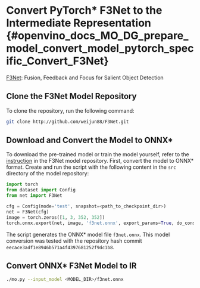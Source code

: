 # Convert PyTorch* F3Net to the Intermediate Representation {#openvino_docs_MO_DG_prepare_model_convert_model_pytorch_specific_Convert_F3Net}

[F3Net](https://github.com/weijun88/F3Net): Fusion, Feedback and Focus for Salient Object Detection

## Clone the F3Net Model Repository

To clone the repository, run the following command:
```bash
git clone http://github.com/weijun88/F3Net.git
```

## Download and Convert the Model to ONNX*

To download the pre-trained model or train the model yourself, refer to the 
[instruction](https://github.com/weijun88/F3Net/blob/master/README.md) in the F3Net model repository. First, convert the model to ONNX\* format. Create and run the script with the following content in the `src` directory of the model repository:
```python
import torch
from dataset import Config
from net import F3Net

cfg = Config(mode='test', snapshot=<path_to_checkpoint_dir>)
net = F3Net(cfg)
image = torch.zeros([1, 3, 352, 352])
torch.onnx.export(net, image, 'f3net.onnx', export_params=True, do_constant_folding=True, opset_version=11)
```
The script generates the ONNX\* model file `f3net.onnx`. This model conversion was tested with the repository hash commit `eecace3adf1e8946b571a4f4397681252f9dc1b8`.

## Convert ONNX* F3Net Model to IR

```sh
./mo.py --input_model <MODEL_DIR>/f3net.onnx
```
